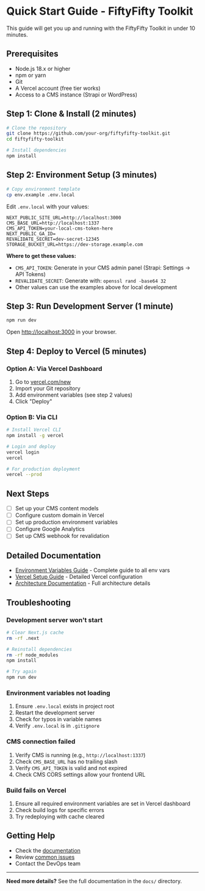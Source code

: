 # Quick Start Guide - FiftyFifty Toolkit

This guide will get you up and running with the FiftyFifty Toolkit in under 10 minutes.

## Prerequisites

- Node.js 18.x or higher
- npm or yarn
- Git
- A Vercel account (free tier works)
- Access to a CMS instance (Strapi or WordPress)

## Step 1: Clone & Install (2 minutes)

```bash
# Clone the repository
git clone https://github.com/your-org/fiftyfifty-toolkit.git
cd fiftyfifty-toolkit

# Install dependencies
npm install
```

## Step 2: Environment Setup (3 minutes)

```bash
# Copy environment template
cp env.example .env.local
```

Edit `.env.local` with your values:

```env
NEXT_PUBLIC_SITE_URL=http://localhost:3000
CMS_BASE_URL=http://localhost:1337
CMS_API_TOKEN=your-local-cms-token-here
NEXT_PUBLIC_GA_ID=
REVALIDATE_SECRET=dev-secret-12345
STORAGE_BUCKET_URL=https://dev-storage.example.com
```

**Where to get these values:**

- `CMS_API_TOKEN`: Generate in your CMS admin panel (Strapi: Settings → API Tokens)
- `REVALIDATE_SECRET`: Generate with: `openssl rand -base64 32`
- Other values can use the examples above for local development

## Step 3: Run Development Server (1 minute)

```bash
npm run dev
```

Open [http://localhost:3000](http://localhost:3000) in your browser.

## Step 4: Deploy to Vercel (5 minutes)

### Option A: Via Vercel Dashboard

1. Go to [vercel.com/new](https://vercel.com/new)
2. Import your Git repository
3. Add environment variables (see step 2 values)
4. Click "Deploy"

### Option B: Via CLI

```bash
# Install Vercel CLI
npm install -g vercel

# Login and deploy
vercel login
vercel

# For production deployment
vercel --prod
```

## Next Steps

- [ ] Set up your CMS content models
- [ ] Configure custom domain in Vercel
- [ ] Set up production environment variables
- [ ] Configure Google Analytics
- [ ] Set up CMS webhook for revalidation

## Detailed Documentation

- [Environment Variables Guide](./ENV_VARIABLES.md) - Complete guide to all env vars
- [Vercel Setup Guide](./VERCEL_SETUP.md) - Detailed Vercel configuration
- [Architecture Documentation](./architecture/index.md) - Full architecture details

## Troubleshooting

### Development server won't start

```bash
# Clear Next.js cache
rm -rf .next

# Reinstall dependencies
rm -rf node_modules
npm install

# Try again
npm run dev
```

### Environment variables not loading

1. Ensure `.env.local` exists in project root
2. Restart the development server
3. Check for typos in variable names
4. Verify `.env.local` is in `.gitignore`

### CMS connection failed

1. Verify CMS is running (e.g., `http://localhost:1337`)
2. Check `CMS_BASE_URL` has no trailing slash
3. Verify `CMS_API_TOKEN` is valid and not expired
4. Check CMS CORS settings allow your frontend URL

### Build fails on Vercel

1. Ensure all required environment variables are set in Vercel dashboard
2. Check build logs for specific errors
3. Try redeploying with cache cleared

## Getting Help

- Check the [documentation](./architecture/index.md)
- Review [common issues](./VERCEL_SETUP.md#troubleshooting)
- Contact the DevOps team

---

**Need more details?** See the full documentation in the `docs/` directory.

